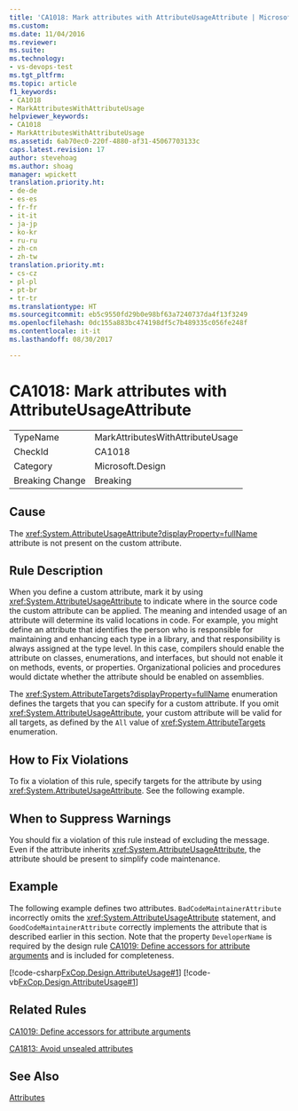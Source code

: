 ```yaml
---
title: 'CA1018: Mark attributes with AttributeUsageAttribute | Microsoft Docs'
ms.custom: 
ms.date: 11/04/2016
ms.reviewer: 
ms.suite: 
ms.technology:
- vs-devops-test
ms.tgt_pltfrm: 
ms.topic: article
f1_keywords:
- CA1018
- MarkAttributesWithAttributeUsage
helpviewer_keywords:
- CA1018
- MarkAttributesWithAttributeUsage
ms.assetid: 6ab70ec0-220f-4880-af31-45067703133c
caps.latest.revision: 17
author: stevehoag
ms.author: shoag
manager: wpickett
translation.priority.ht:
- de-de
- es-es
- fr-fr
- it-it
- ja-jp
- ko-kr
- ru-ru
- zh-cn
- zh-tw
translation.priority.mt:
- cs-cz
- pl-pl
- pt-br
- tr-tr
ms.translationtype: HT
ms.sourcegitcommit: eb5c9550fd29b0e98bf63a7240737da4f13f3249
ms.openlocfilehash: 0dc155a883bc474198df5c7b489335c056fe248f
ms.contentlocale: it-it
ms.lasthandoff: 08/30/2017

---
```

# <a name="ca1018-mark-attributes-with-attributeusageattribute"></a>CA1018: Mark attributes with AttributeUsageAttribute
|||  
|-|-|  
|TypeName|MarkAttributesWithAttributeUsage|  
|CheckId|CA1018|  
|Category|Microsoft.Design|  
|Breaking Change|Breaking|  
  
## <a name="cause"></a>Cause  
 The <xref:System.AttributeUsageAttribute?displayProperty=fullName> attribute is not present on the custom attribute.  
  
## <a name="rule-description"></a>Rule Description  
 When you define a custom attribute, mark it by using <xref:System.AttributeUsageAttribute> to indicate where in the source code the custom attribute can be applied. The meaning and intended usage of an attribute will determine its valid locations in code. For example, you might define an attribute that identifies the person who is responsible for maintaining and enhancing each type in a library, and that responsibility is always assigned at the type level. In this case, compilers should enable the attribute on classes, enumerations, and interfaces, but should not enable it on methods, events, or properties. Organizational policies and procedures would dictate whether the attribute should be enabled on assemblies.  
  
 The <xref:System.AttributeTargets?displayProperty=fullName> enumeration defines the targets that you can specify for a custom attribute. If you omit <xref:System.AttributeUsageAttribute>, your custom attribute will be valid for all targets, as defined by the `All` value of <xref:System.AttributeTargets> enumeration.  
  
## <a name="how-to-fix-violations"></a>How to Fix Violations  
 To fix a violation of this rule, specify targets for the attribute by using <xref:System.AttributeUsageAttribute>. See the following example.  
  
## <a name="when-to-suppress-warnings"></a>When to Suppress Warnings  
 You should fix a violation of this rule instead of excluding the message. Even if the attribute inherits <xref:System.AttributeUsageAttribute>, the attribute should be present to simplify code maintenance.  
  
## <a name="example"></a>Example  
 The following example defines two attributes. `BadCodeMaintainerAttribute` incorrectly omits the <xref:System.AttributeUsageAttribute> statement, and `GoodCodeMaintainerAttribute` correctly implements the attribute that is described earlier in this section. Note that the property `DeveloperName` is required by the design rule [CA1019: Define accessors for attribute arguments](../code-quality/ca1019-define-accessors-for-attribute-arguments.md) and is included for completeness.  
  
 [!code-csharp[FxCop.Design.AttributeUsage#1](../code-quality/codesnippet/CSharp/ca1018-mark-attributes-with-attributeusageattribute_1.cs)] [!code-vb[FxCop.Design.AttributeUsage#1](../code-quality/codesnippet/VisualBasic/ca1018-mark-attributes-with-attributeusageattribute_1.vb)]  
  
## <a name="related-rules"></a>Related Rules  
 [CA1019: Define accessors for attribute arguments](../code-quality/ca1019-define-accessors-for-attribute-arguments.md)  
  
 [CA1813: Avoid unsealed attributes](../code-quality/ca1813-avoid-unsealed-attributes.md)  
  
## <a name="see-also"></a>See Also  
 [Attributes](/dotnet/standard/design-guidelines/attributes)
